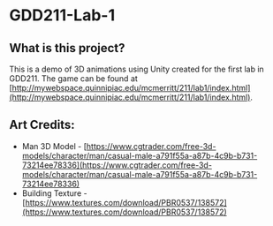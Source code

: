 # GDD211-Lab-1

## What is this project?
This is a demo of 3D animations using Unity created for the first lab in GDD211. The game can be found at [http://mywebspace.quinnipiac.edu/mcmerritt/211/lab1/index.html](http://mywebspace.quinnipiac.edu/mcmerritt/211/lab1/index.html).

## Art Credits:
- Man 3D Model - [https://www.cgtrader.com/free-3d-models/character/man/casual-male-a791f55a-a87b-4c9b-b731-73214ee78336](https://www.cgtrader.com/free-3d-models/character/man/casual-male-a791f55a-a87b-4c9b-b731-73214ee78336)
- Building Texture - [https://www.textures.com/download/PBR0537/138572](https://www.textures.com/download/PBR0537/138572)
